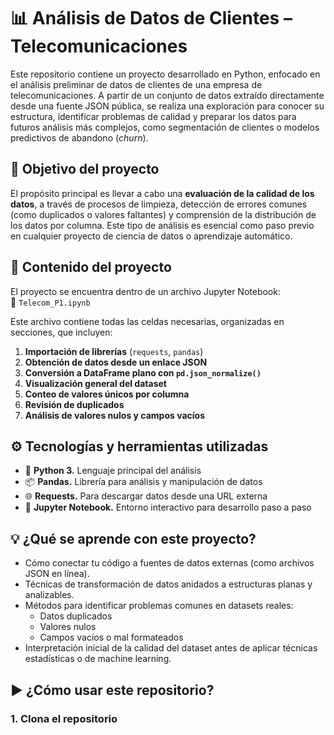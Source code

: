 # 📊 Análisis de Datos de Clientes – Telecomunicaciones

Este repositorio contiene un proyecto desarrollado en Python, enfocado en el análisis preliminar de datos de clientes de una empresa de telecomunicaciones. A partir de un conjunto de datos extraído directamente desde una fuente JSON pública, se realiza una exploración para conocer su estructura, identificar problemas de calidad y preparar los datos para futuros análisis más complejos, como segmentación de clientes o modelos predictivos de abandono (*churn*).

## 🧠 Objetivo del proyecto

El propósito principal es llevar a cabo una **evaluación de la calidad de los datos**, a través de procesos de limpieza, detección de errores comunes (como duplicados o valores faltantes) y comprensión de la distribución de los datos por columna. Este tipo de análisis es esencial como paso previo en cualquier proyecto de ciencia de datos o aprendizaje automático.

## 📂 Contenido del proyecto

El proyecto se encuentra dentro de un archivo Jupyter Notebook:  
📄 `Telecom_P1.ipynb`

Este archivo contiene todas las celdas necesarias, organizadas en secciones, que incluyen:

1. **Importación de librerías** (`requests`, `pandas`)
2. **Obtención de datos desde un enlace JSON**
3. **Conversión a DataFrame plano con `pd.json_normalize()`**
4. **Visualización general del dataset**
5. **Conteo de valores únicos por columna**
6. **Revisión de duplicados**
7. **Análisis de valores nulos y campos vacíos**

## ⚙️ Tecnologías y herramientas utilizadas

- 🐍 **Python 3.** Lenguaje principal del análisis  
- 📦 **Pandas.** Librería para análisis y manipulación de datos  
- 🌐 **Requests.** Para descargar datos desde una URL externa  
- 🧪 **Jupyter Notebook.** Entorno interactivo para desarrollo paso a paso

## 💡 ¿Qué se aprende con este proyecto?

- Cómo conectar tu código a fuentes de datos externas (como archivos JSON en línea).
- Técnicas de transformación de datos anidados a estructuras planas y analizables.
- Métodos para identificar problemas comunes en datasets reales:
  - Datos duplicados
  - Valores nulos
  - Campos vacíos o mal formateados
- Interpretación inicial de la calidad del dataset antes de aplicar técnicas estadísticas o de machine learning.

## ▶️ ¿Cómo usar este repositorio?

### 1. Clona el repositorio

